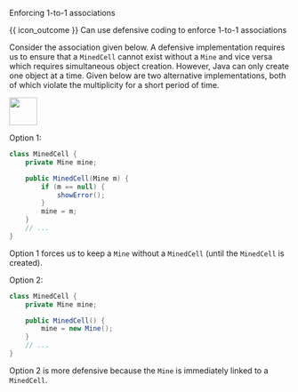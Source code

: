 <span id="title">Enforcing 1-to-1 associations</span>

<span id="prereqs"><panel src="../what/unit-inElsewhere-asFlat.md" boilerplate header="%%{{ icon_prereq }} Implementation → Error Handling → Defensive Programming → What%%" popup-url="{{ baseUrl }}/errorHandling/defensiveProgramming/what" /></span>

<span id="outcomes">{{ icon_outcome }} Can use defensive coding to enforce 1-to-1 associations</span>

<div id="body">

Consider the association given below. A defensive implementation requires us to ensure that a `MinedCell` cannot exist without a `Mine` and vice versa which requires simultaneous object creation. However, Java can only create one object at a time. Given below are two alternative implementations, both of which violate the multiplicity for a short period of time.


<img src="{{baseUrl}}/errorHandling/defensiveProgramming/1to1Associations/images/minedCell.png" height="50" />
<p/>

Option 1:
```java
class MinedCell {
    private Mine mine;

    public MinedCell(Mine m) {
        if (m == null) {
            showError();
        }
        mine = m;
    }
    // ...
}
```

Option 1 forces us to keep a `Mine` without a `MinedCell` (until the `MinedCell` is created).

Option 2:
```java
class MinedCell {
    private Mine mine;

    public MinedCell() {
        mine = new Mine();
    }
    // ...
}
```

Option 2 is more defensive because the `Mine` is immediately linked to a `MinedCell`.

</div>

<div id="extras">
</div>
